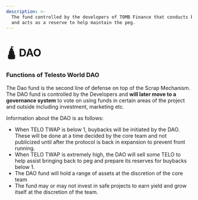 ```yaml
---
description: >-
  The fund controlled by the developers of TOMB Finance that conducts buybacks
  and acts as a reserve to help maintain the peg.
---
```


# 🛕 DAO

### Functions of Telesto World DAO

The Dao fund is the second line of defense on top of the Scrap Mechanism. The DAO fund is controlled by the Developers and **will later move to a governance system** to vote on using funds in certain areas of the project and outside including investment, marketing etc.

Information about the DAO is as follows:

* When TELO TWAP is below 1, buybacks will be initiated by the DAO. These will be done at a time decided by the core team and not publicized until after the protocol is back in expansion to prevent front running.
* When TELO TWAP is extremely high, the DAO will sell some TELO to help assist bringing back to peg and prepare its reserves for buybacks below 1.
* The DAO fund will hold a range of assets at the discretion of the core team
* The fund may or may not invest in safe projects to earn yield and grow itself at the discretion of the team.
